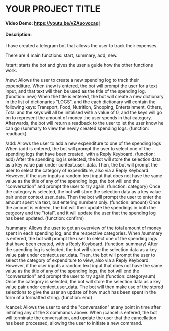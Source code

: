 # YOUR PROJECT TITLE
#### Video Demo:  <https://youtu.be/vZAuovocaqI>
#### Description:
I have created a telegram bot that allows the user to track their expenses.

There are 4 main functions: start, summary, add, new.

/start: starts the bot and gives the user a guide how the other functions work.

/new: Allows the user to create a new spending log to track their expenditure.
    When /new is entered, the bot will prompt the user for a text input, and that text will then be used as the title of the spending log. (function: new)
    When the title is entered, the bot will create a new dictionary in the list of dictionaries "LOGS", and the each dictionary will contain the following keys: Transport, Food, Nutrition, Shopping, Entertainment, Others, Total
    and the keys will all be initalised with a value of 0, and the keys will go on to represent the amount of money the user spends in that category. 
    Afterwards, the bot will return a readback to the user to let the user know he can go /summary to view the newly created spending logs. (function: readback)

/add: Allows the user to add a new expenditure to one of the spending logs
    When /add is entered, the bot will prompt the user to select one of the spending logs that have been created, with a Reply Keyboard. (function: add)
    After the spending log is selected, the bot will store the selection data as a key value pair under context.user_data. Then, the bot will prompt the user to select the category of expenditure, also via a Reply Keyboard. 
    However, if the user inputs a random text input that does not have the same value as the title of any of the spending logs, the bot will end the "conversation" and prompt the user to try again. (function: category) 
    Once the category is selected, the bot will store the selection data as a key value pair under context.user_data. Then the bot will prompt the user to enter the amount spent via text, but entering numbers only. (function: amount)
    Once the amount is entered, the bot will then update the spendings in both the catgeory and the "total", and it will update the user that the spending log has been updated. (function: confirm)

/summary: Allows the user to get an overview of the total amount of money spent in each spending log, and the respective categories.
    When /summary is entered, the bot will prompt the user to select one of the spending logs that have been created, with a Reply Keyboard. (function: summary)
    After the spending log is selected, the bot will store the selection data as a key value pair under context.user_data. Then, the bot will prompt the user to select the category of expenditure to view, also via a Reply Keyboard. 
    However, if the user inputs a random text input that does not have the same value as the title of any of the spending logs, the bot will end the "conversation" and prompt the user to try again.(function: categorysum) 
    Once the category is selected, the bot will store the selection data as a key value pair under context.user_data. The bot will then make use of the stored selections to give the user an update of how much has been spent in the form of a formatted string. (function: end)

/cancel: Allows the user to end the "conversation" at any point in time after initiating any of the 3 commands above.
    When /cancel is entered, the bot will terminate the conversation, and update the user that the cancellation has been processed, allowing the user to initiate a new command.
